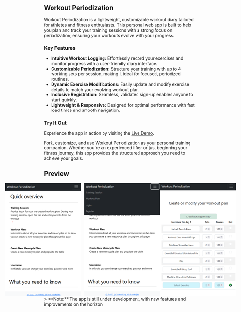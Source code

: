 ## Workout Periodization

Workout Periodization is a lightweight, customizable workout diary tailored for athletes and fitness enthusiasts. This personal web app is built to help you plan and track your training sessions with a strong focus on periodization, ensuring your workouts evolve with your progress.

### Key Features

- **Intuitive Workout Logging:** Effortlessly record your exercises and monitor progress with a user-friendly diary interface.
- **Customizable Periodization:** Structure your training with up to 4 working sets per session, making it ideal for focused, periodized routines.
- **Dynamic Exercise Modifications:** Easily update and modify exercise details to match your evolving workout plan.
- **Inclusive Registration:** Seamless, validated sign-up enables anyone to start quickly.
- **Lightweight & Responsive:** Designed for optimal performance with fast load times and smooth navigation.

### Try It Out

Experience the app in action by visiting the [Live Demo](https://vito.pythonanywhere.com/).

Fork, customize, and use Workout Periodization as your personal training companion. Whether you're an experienced lifter or just beginning your fitness journey, this app provides the structured approach you need to achieve your goals.

## Preview
<div style="display: flex; justify-content: center; align-items">
<img src="./github_photo/main_page.png" alt="Main page" width="250" height="auto" style="margin-right: 10px;">
<img src="./github_photo/menu.png" alt="Main page" width="250" height="auto">
<img src="./github_photo/change_current_mesocycle.png" alt="Main page" width="250" height="auto">
</div>
> **Note:** The app is still under development, with new features and improvements on the horizon.
